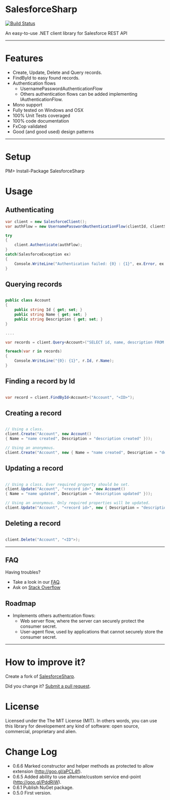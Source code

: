 SalesforceSharp
===============
[![Build Status](https://travis-ci.org/giacomelli/SalesforceSharp.png?branch=master)](https://travis-ci.org/giacomelli/SalesforceSharp)

An easy-to-use .NET client library for Salesforce REST API

--------

Features
===
 - Create, Update, Delete and Query records.
 - FindById to easy found records.
 - Authentication flows
   	- UsernamePasswordAuthenticationFlow
   	- Others authentication flows can be added implementing IAuthenticationFlow.
 - Mono support
 - Fully tested on Windows and OSX
 - 100% Unit Tests coveraged 
 - 100% code documentation
 - FxCop validated
 - Good (and good used) design patterns  

--------

Setup
===
PM> Install-Package SalesforceSharp
> 

Usage
===

Authenticating
---
```csharp
var client = new SalesforceClient();
var authFlow = new UsernamePasswordAuthenticationFlow(clientId, clientSecret, username, password);

try 
{
	client.Authenticate(authFlow);
}
catch(SalesforceException ex)
{
	Console.WriteLine("Authentication failed: {0} : {1}", ex.Error, ex.Message);
}
```

Querying records
---
```csharp

public class Account
{
    public string Id { get; set; }
    public string Name { get; set; }
    public string Description { get; set; }
}

....

var records = client.Query<Account>("SELECT id, name, description FROM Account");

foreach(var r in records)
{
	Console.WriteLine("{0}: {1}", r.Id, r.Name);
}
```

Finding a record by Id
---

```csharp

var record = client.FindById<Account>("Account", "<ID>");
```

Creating a record
---
```csharp

// Using a class. 
client.Create("Account", new Account() 
{ Name = "name created", Description = "description created" }));

// Using an anonymous.
client.Create("Account", new { Name = "name created", Description = "description created" }));
```

Updating a record
---
```csharp

// Using a class. Ever required property should be set.
client.Update("Account", "<record id>", new Account() 
{ Name = "name updated", Description = "description updated" }));

// Using an anonymous. Only required properties will be updated.
client.Update("Account", "<record id>", new { Description = "description updated" }));
```

Deleting a record
---
```csharp

client.Delete("Account", "<ID">);
```

--------

FAQ
-------- 
Having troubles? 
 - Take a look in our [FAQ](https://github.com/giacomelli/SalesforceSharp/wiki/FAQ).
 - Ask on [Stack Overflow](http://stackoverflow.com/search?q=SalesforceSharp)

Roadmap
-------- 
 - Implements others authentcation flows:
 	-  Web server flow, where the server can securely protect the consumer secret.
 	-  User-agent flow, used by applications that cannot securely store the consumer secret.
 
--------

How to improve it?
======

Create a fork of [SalesforceSharp](https://github.com/giacomelli/SalesforceSharp/fork). 

Did you change it? [Submit a pull request](https://github.com/giacomelli/SalesforceSharp/pull/new/master).


License
======

Licensed under the The MIT License (MIT).
In others words, you can use this library for developement any kind of software: open source, commercial, proprietary and alien.


Change Log
======
 - 0.6.6 Marked constructor and helper methods as protected to allow extension (http://goo.gl/aPCL4f).
 - 0.6.5 Added ability to use alternate/custom service end-point (http://goo.gl/PddRiW).
 - 0.6.1 Publish NuGet package.
 - 0.5.0 First version.
